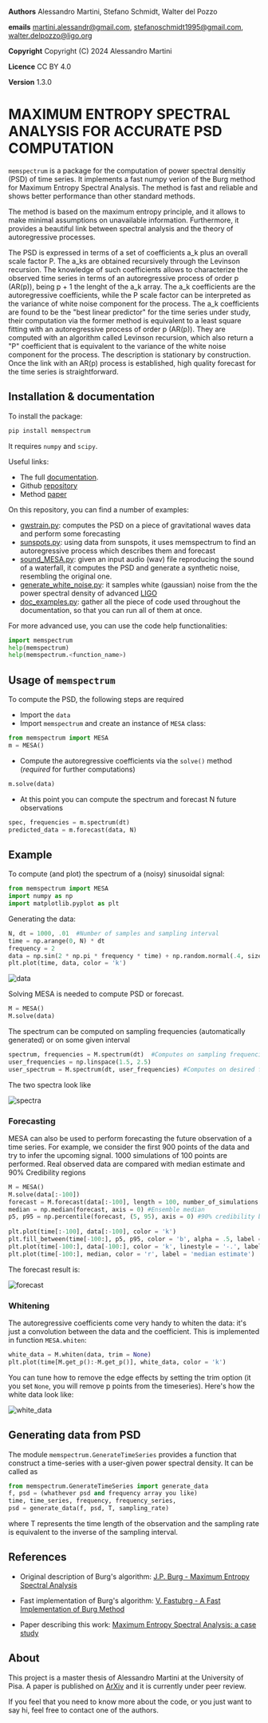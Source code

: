 **Authors** Alessandro Martini, Stefano Schmidt, Walter del Pozzo

**emails** martini.alessandr@gmail.com, stefanoschmidt1995@gmail.com, walter.delpozzo@ligo.org

**Copyright** Copyright (C) 2024 Alessandro Martini

**Licence** CC BY 4.0

**Version** 1.3.0

# MAXIMUM ENTROPY SPECTRAL ANALYSIS FOR ACCURATE PSD COMPUTATION

`memspectrum` is a package for the computation of power spectral densitiy (PSD) of time series. 
It implements a fast numpy verion of the Burg method for Maximum Entropy Spectral Analysis.
The method is fast and reliable and shows better performance than other standard methods.

The method is based on the maximum entropy principle, and it allows to make minimal
 assumptions on unavailable information. Furthermore, it provides a beautiful link between spectral 
 analysis and the theory of autoregressive processes.

The PSD is expressed in terms of a set of coefficients a_k plus an overall scale factor P.
The a_ks are obtained recursively through the Levinson recursion.
The knowledge of such coefficients allows to characterize the observed time series in terms of 
an autoregressive process of order p (AR(p)), being p + 1 the lenght of the a_k array.
The a_k coefficients are the autoregressive coefficients, while the P scale factor can be interpreted 
as the variance of white noise component for the process. 
The a_k coefficients are found to be the "best linear predictor" for the time series under study,
their computation via the former method is equivalent to a least square fitting with an autoregressive
process of order p (AR(p)). They are computed with an algorithm called Levinson recursion, which also return a "P" coefficient that is equivalent to the variance of the white noise component for the process. The description is stationary by construction. 
Once the link with an AR(p) process is established, high quality forecast for the time series is straightforward.

## Installation & documentation

To install the package:

```Bash
pip install memspectrum
```

It requires `numpy` and `scipy`.

Useful links:

 - The full [documentation](https://maximum-entropy-spectrum.readthedocs.io/en/latest/).
 - Github [repository](https://github.com/martini-alessandro/Maximum-Entropy-Spectrum)
 - Method [paper](https://arxiv.org/abs/2106.09499)

On this repository, you can find a number of examples:

* [gwstrain.py](https://github.com/martini-alessandro/Maximum-Entropy-Spectrum/blob/main/examples/gwstrain.py): computes the PSD on a piece of gravitational waves data and perform some forecasting
* [sunspots.py](https://github.com/martini-alessandro/Maximum-Entropy-Spectrum/blob/main/examples/sunspots.py): using data from sunspots, it uses memspectrum to find an autoregressive process which describes them and forecast
* [sound_MESA.py](https://github.com/martini-alessandro/Maximum-Entropy-Spectrum/blob/main/examples/sound_MESA.py): given an input audio (wav) file reproducing the sound of a waterfall, it computes the PSD and generate a synthetic noise, resembling the original one.
* [generate_white_noise.py](https://github.com/martini-alessandro/Maximum-Entropy-Spectrum/blob/main/examples/generate_white_noise.py): it samples white (gaussian) noise from the the power spectral density of advanced [LIGO](https://www.ligo.caltech.edu/)
* [doc_examples.py](https://github.com/martini-alessandro/Maximum-Entropy-Spectrum/blob/main/examples/doc_examples.py): gather all the piece of code used throughout the documentation, so that you can run all of them at once.

For more advanced use, you can use the code help functionalities:

```Python
import memspectrum
help(memspectrum)
help(memspectrum.<function_name>)
```

## Usage of `memspectrum`

To compute the PSD, the following steps are required

+ Import the `data`
+ Import `memspectrum` and create an instance of `MESA` class:


```Python
from memspectrum import MESA
m = MESA()
```

+ Compute the autoregressive coefficients via the `solve()` method (*required* for further computations)

```Python
m.solve(data)
```

+ At this point you can compute the spectrum and forecast N future observations

```Python
spec, frequencies = m.spectrum(dt)
predicted_data = m.forecast(data, N)
```

## Example 

To compute (and plot) the spectrum of a (noisy) sinusoidal signal:
```Python
from memspectrum import MESA 
import numpy as np
import matplotlib.pyplot as plt
```

Generating the data: 
```Python
N, dt = 1000, .01  #Number of samples and sampling interval
time = np.arange(0, N) * dt
frequency = 2  
data = np.sin(2 * np.pi * frequency * time) + np.random.normal(.4, size = 1000) 
plt.plot(time, data, color = 'k')
```
	
![data](docs/img/Data.jpeg)
   
   
   
Solving MESA is needed to compute PSD or forecast. 

```Python
M = MESA() 
M.solve(data) 
```

The spectrum can be computed on sampling frequencies (automatically generated) or on 
some given interval 

```Python
spectrum, frequencies = M.spectrum(dt)  #Computes on sampling frequencies 
user_frequencies = np.linspace(1.5, 2.5)
user_spectrum = M.spectrum(dt, user_frequencies) #Computes on desired frequency grid
```
	
The two spectra look like

![spectra](docs/img/Spectrum.jpeg)
  
### Forecasting
   
MESA can also be used to perform forecasting the future observation of a time series. For example, we consider the first 900 points 
of the data and try to infer the upcoming signal. 1000 simulations of 100 points are performed.
Real observed data are compared with median estimate and 90% Credibility regions 

```Python
M = MESA() 
M.solve(data[:-100]) 
forecast = M.forecast(data[:-100], length = 100, number_of_simulations = 1000, include_data = False) 
median = np.median(forecast, axis = 0) #Ensemble median 
p5, p95 = np.percentile(forecast, (5, 95), axis = 0) #90% credibility boundaries
	
plt.plot(time[:-100], data[:-100], color = 'k')
plt.fill_between(time[-100:], p5, p95, color = 'b', alpha = .5, label = '90% Cr.') 
plt.plot(time[-100:], data[-100:], color = 'k', linestyle = '-.', label = 'Observed data') 
plt.plot(time[-100:], median, color = 'r', label = 'median estimate') 
```

The forecast result is: 

![forecast](docs/img/Forecast.jpeg)

### Whitening

The autoregressive coefficients come very handy to whiten the data: it's just a convolution between the data and the coefficient. This is implemented in function `MESA.whiten`:

```Python
white_data = M.whiten(data, trim = None)
plt.plot(time[M.get_p():-M.get_p()], white_data, color = 'k')
```

You can tune how to remove the edge effects by setting the trim option (it you set `None`, you will remove p points from the timeseries).
Here's how the white data look like:

![white_data](docs/img/WhiteData.png)


## Generating data from PSD

The module ``memspectrum.GenerateTimeSeries`` provides a function that construct a time-series with a user-given power spectral density. It can be called as 

```Python
from memspectrum.GenerateTimeSeries import generate_data
f, psd = (whathever psd and frequency array you like)
time, time_series, frequency, frequency_series,
psd = generate_data(f, psd, T, sampling_rate)
```
	
where T represents the time length of the observation and the sampling rate is equivalent to the inverse of the sampling interval.
 

## References

- Original description of Burg's algorithm: [J.P. Burg - Maximum Entropy Spectral Analysis](http://sepwww.stanford.edu/data/media/public/oldreports/sep06/)

- Fast implementation of Burg's algorithm:  [V. Fastubrg - A Fast Implementation of Burg Method](
https://svn.xiph.org/websites/opus-codec.org/docs/vos_fastburg.pdf)

- Paper describing this work: [Maximum Entropy Spectral Analysis: a case study](https://arxiv.org/abs/2106.09499)

## About

This project is a master thesis of Alessandro Martini at the University of Pisa. A paper is published on [ArXiv](https://arxiv.org/abs/2106.09499) and it is currently under peer review.

If you feel that you need to know more about the code, or you just want to say hi, feel free to contact one of the authors.
